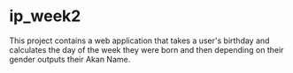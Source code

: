 # ip_week2
This project contains a web application that takes a user's birthday and calculates the day of the week they were born and then depending on their gender outputs their Akan Name. 
